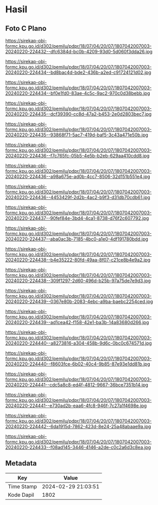 # Hasil

## Foto C Plano

https://sirekap-obj-formc.kpu.go.id/d302/pemilu/pdpr/18/07/04/20/07/1807042007003-20240220-224432--dfc6384d-bc0b-4209-93d0-5d060f3dda26.jpg

https://sirekap-obj-formc.kpu.go.id/d302/pemilu/pdpr/18/07/04/20/07/1807042007003-20240220-224434--bd8bac4d-bde2-436b-a2ed-c91724121d02.jpg

https://sirekap-obj-formc.kpu.go.id/d302/pemilu/pdpr/18/07/04/20/07/1807042007003-20240220-224434--bf0e1fd0-83ae-4c5c-9ac2-970c0d38bebb.jpg

https://sirekap-obj-formc.kpu.go.id/d302/pemilu/pdpr/18/07/04/20/07/1807042007003-20240220-224435--dcf39390-cc8d-47a2-b453-2e0d2803bec7.jpg

https://sirekap-obj-formc.kpu.go.id/d302/pemilu/pdpr/18/07/04/20/07/1807042007003-20240220-224435--93868f71-5ac7-419d-baf5-3c43a471e50b.jpg

https://sirekap-obj-formc.kpu.go.id/d302/pemilu/pdpr/18/07/04/20/07/1807042007003-20240220-224436--f7c765fc-05b5-4e5b-b2eb-629aa410cdd8.jpg

https://sirekap-obj-formc.kpu.go.id/d302/pemilu/pdpr/18/07/04/20/07/1807042007003-20240220-224436--a98a675e-ad0b-4cc7-8506-32d151b551e4.jpg

https://sirekap-obj-formc.kpu.go.id/d302/pemilu/pdpr/18/07/04/20/07/1807042007003-20240220-224436--4453429f-2d2b-4ac2-b9f3-d31db70cdb61.jpg

https://sirekap-obj-formc.kpu.go.id/d302/pemilu/pdpr/18/07/04/20/07/1807042007003-20240220-224437--90fef84e-3bd4-4ca1-8738-d76f2c607792.jpg

https://sirekap-obj-formc.kpu.go.id/d302/pemilu/pdpr/18/07/04/20/07/1807042007003-20240220-224437--aba0ac3b-7185-4bc0-a1e0-4df191780bdd.jpg

https://sirekap-obj-formc.kpu.go.id/d302/pemilu/pdpr/18/07/04/20/07/1807042007003-20240220-224438--b4e35222-80fd-49aa-8f07-c21ce8b4e9a2.jpg

https://sirekap-obj-formc.kpu.go.id/d302/pemilu/pdpr/18/07/04/20/07/1807042007003-20240220-224438--309f1297-2d60-496d-b25b-97a75de7e9d3.jpg

https://sirekap-obj-formc.kpu.go.id/d302/pemilu/pdpr/18/07/04/20/07/1807042007003-20240220-224439--0367e80b-2083-4ebc-a9ba-baebc2254ced.jpg

https://sirekap-obj-formc.kpu.go.id/d302/pemilu/pdpr/18/07/04/20/07/1807042007003-20240220-224439--ad1cea42-f158-42e1-ba3b-14a83680d266.jpg

https://sirekap-obj-formc.kpu.go.id/d302/pemilu/pdpr/18/07/04/20/07/1807042007003-20240220-224440--a8273816-a304-458b-9d6c-0bc0c674571d.jpg

https://sirekap-obj-formc.kpu.go.id/d302/pemilu/pdpr/18/07/04/20/07/1807042007003-20240220-224440--f8603fce-6b02-40c4-9b85-87e93e1dd81b.jpg

https://sirekap-obj-formc.kpu.go.id/d302/pemilu/pdpr/18/07/04/20/07/1807042007003-20240220-224441--cdc5a8c8-ed4f-4812-9667-36bce7351b14.jpg

https://sirekap-obj-formc.kpu.go.id/d302/pemilu/pdpr/18/07/04/20/07/1807042007003-20240220-224441--e730ad2b-eaa6-4fc8-946f-7c27a1f4698e.jpg

https://sirekap-obj-formc.kpu.go.id/d302/pemilu/pdpr/18/07/04/20/07/1807042007003-20240220-224442--6da1915d-7862-423d-8e24-25a48abaae9a.jpg

https://sirekap-obj-formc.kpu.go.id/d302/pemilu/pdpr/18/07/04/20/07/1807042007003-20240220-224433--f08ad145-3446-4146-a2de-c0c2a6d3c8ea.jpg


## Metadata

| Key        | Value               |
| ---------- | ------------------- |
| Time Stamp | 2024-02-29 21:03:51 |
| Kode Dapil | 1802                |



